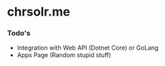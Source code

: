 # chrsolr.me

### Todo's

- Integration with Web API (Dotnet Core) or GoLang
- Apps Page (Random stupid stuff)
